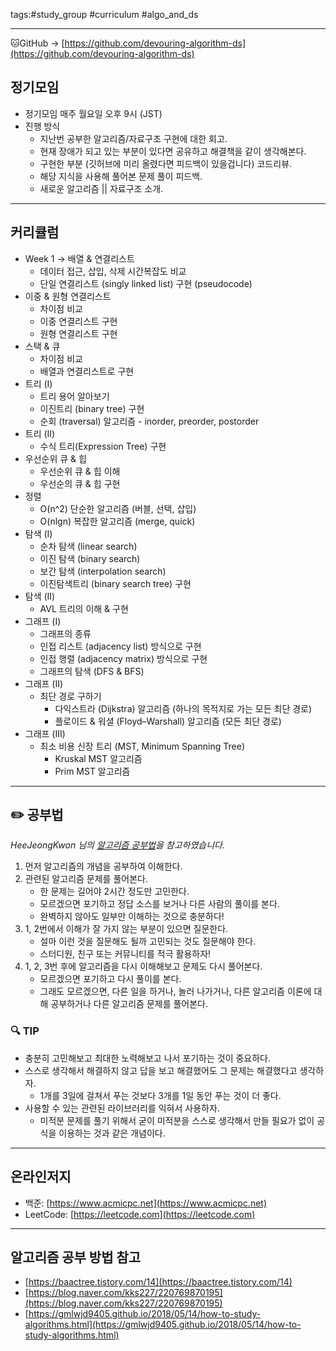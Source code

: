 tags:#study_group #curriculum #algo_and_ds

---

🐱GitHub → [https://github.com/devouring-algorithm-ds](https://github.com/devouring-algorithm-ds)

## 정기모임

-  정기모임 매주 월요일 오후 9시 (JST)
-  진행 방식
   -   지난번 공부한 알고리즘/자료구조 구현에 대한 회고.
   -   현재 장애가 되고 있는 부분이 있다면 공유하고 해결책을 같이 생각해본다.
   -   구현한 부분 (깃허브에 미리 올렸다면 피드백이 있을겁니다) 코드리뷰.
   -   해당 지식을 사용해 풀어본 문제 풀이 피드백.
   -   새로운 알고리즘 || 자료구조 소개.

---

## 커리큘럼

-  Week 1 → 배열 & 연결리스트
	-  데이터 접근, 삽입, 삭제 시간복잡도 비교
	-  단일 연결리스트 (singly linked list) 구현 (pseudocode)
-  이중 & 원형 연결리스트
	-  차이점 비교
	-  이중 연결리스트 구현
	-  원형 연결리스트 구현
-  스택 & 큐
	-  차이점 비교
	-  배열과 연결리스트로 구현
-  트리 (I)
	-  트리 용어 알아보기
	-  이진트리 (binary tree) 구현
	-  순회 (traversal) 알고리즘 - inorder, preorder, postorder
-  트리 (II)
	-  수식 트리(Expression Tree) 구현
-  우선순위 큐 & 힙
	-  우선순위 큐 & 힙 이해
	-  우선순의 큐 & 힙 구현
-  정렬
	-  O(n^2) 단순한 알고리즘 (버블, 선택, 삽입)
	-  O(nlgn) 복잡한 알고리즘 (merge, quick)
-  탐색 (I)
	- 순차 탐색 (linear search)
	-  이진 탐색 (binary search)
	-  보간 탐색 (interpolation search)
	- 이진탐색트리 (binary search tree) 구현
-  탐색 (II)
	-  AVL 트리의 이해 & 구현
-  그래프 (I)
	-  그래프의 종류
	-  인접 리스트 (adjacency list) 방식으로 구현
	-  인접 행렬 (adjacency matrix) 방식으로 구현
	-  그래프의 탐색 (DFS & BFS)
-  그래프 (II)
	-  최단 경로 구하기
		-  다익스트라 (Dijkstra) 알고리즘 (하나의 목적지로 가는 모든 최단 경로)
		-  플로이드 & 워셜 (Floyd–Warshall) 알고리즘 (모든 최단 경로)
-  그래프 (III)
	-  최소 비용 신장 트리 (MST, Minimum Spanning Tree)
		-  Kruskal MST 알고리즘
		-  Prim MST 알고리즘

---

## ✏️ 공부법

_HeeJeongKwon 님의 [알고리즘 공부법](https://gmlwjd9405.github.io/2018/05/14/how-to-study-algorithms.html)을 참고하였습니다._

1. 먼저 알고리즘의 개념을 공부하여 이해한다.
2. 관련된 알고리즘 문제를 풀어본다.
   -   한 문제는 길어야 2시간 정도만 고민한다.
   -   모르겠으면 포기하고 정답 소스를 보거나 다른 사람의 풀이를 본다.
   -   완벽하지 않아도 일부만 이해하는 것으로 충분하다!
3. 1, 2번에서 이해가 잘 가지 않는 부분이 있으면 질문한다.
   -   설마 이런 것을 질문해도 될까 고민되는 것도 질문해야 한다.
   -   스터디원, 친구 또는 커뮤니티를 적극 활용하자!
4. 1, 2, 3번 후에 알고리즘을 다시 이해해보고 문제도 다시 풀어본다.
   -   모르겠으면 포기하고 다시 풀이를 본다.
   -   그래도 모르겠으면, 다른 일을 하거나, 놀러 나가거나, 다른 알고리즘 이론에 대해 공부하거나 다른 알고리즘 문제를 풀어본다.

### 🔍 TIP

-  충분히 고민해보고 최대한 노력해보고 나서 포기하는 것이 중요하다.
-  스스로 생각해서 해결하지 않고 답을 보고 해결했어도 그 문제는 해결했다고 생각하자.
   -   1개를 3일에 걸쳐서 푸는 것보다 3개를 1일 동안 푸는 것이 더 좋다.
-  사용할 수 있는 관련된 라이브러리를 익혀서 사용하자.
   -   미적분 문제를 풀기 위해서 굳이 미적분을 스스로 생각해서 만들 필요가 없이 공식을 이용하는 것과 같은 개념이다.

---

## 온라인저지

-  백준: [https://www.acmicpc.net](https://www.acmicpc.net)
-  LeetCode: [https://leetcode.com](https://leetcode.com)

---

## 알고리즘 공부 방법 참고

-  [https://baactree.tistory.com/14](https://baactree.tistory.com/14)
-  [https://blog.naver.com/kks227/220769870195](https://blog.naver.com/kks227/220769870195)
-  [https://gmlwjd9405.github.io/2018/05/14/how-to-study-algorithms.html](https://gmlwjd9405.github.io/2018/05/14/how-to-study-algorithms.html)
